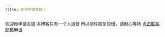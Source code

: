 ```yaml
---
title: 如何申请友链？
---
```

欢迎你申请友链
本博客只有一个人运营
所以邮件回复较慢，请耐心等待
[点击联系邮箱申请](service@anson.fun?subject=ognn.top友链申请)